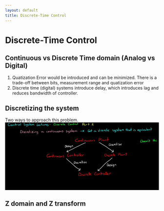 ```yaml
---
layout: default
title: Discrete-Time Control
---
```


# Discrete-Time Control

## Continuous vs Discrete Time domain (Analog vs Digital)
1. Quatization Error would be introduced and can be minimized. There is a trade-off between bits, measurement range and quatization error 
2. Discrete time (digital) systems introduce delay, which introduces lag and reduces bandwidth of controller.

## Discretizing the system
Two ways to approach this problem.
![discretize system](../figures/discretize_system.png)

## Z domain and Z transform
